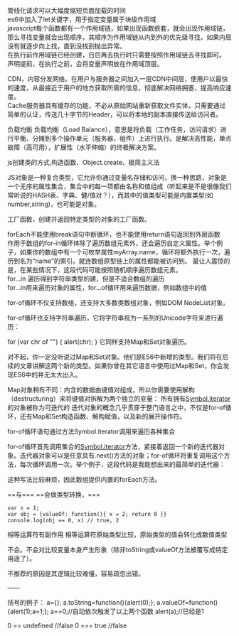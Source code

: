 管线化请求可以大幅度缩短页面加载的时间  
es6中加入了let关键字，用于指定变量属于块级作用域  
javascript每个函数都有一个作用域链，如果出现函数嵌套，就会出现作用域链，那么寻找变量就会出现顺序，其顺序为作用域链从内到外的优先级寻找，如果内层没有就逐步向上找，直到没找到抛出异常。  
在执行前作用域链已经创建，日后再去执行时只需要按照作用域链去寻找即可。  
声明提前，在执行之前，会将变量声明放在作用域顶层。  

CDN，内容分发网络。在用户与服务器之间加入一层CDN中间层，使用户以最快的速度，从最接近于用户的地方获取所需的信息，彻底解决网络拥塞，提高响应速度。  
Cache服务器具有缓存的功能，不必从原始网站重新获取文件实体，只需要通过简单的认证，传送几十字节的Header，可以将本地的副本直接传送给访问者。  

负载均衡  负载均衡（Load Balance），意思是将负载（工作任务，访问请求）进行平衡、分摊到多个操作单元（服务器，组件）上进行执行。是解决高性能，单点故障（高可用），扩展性（水平伸缩）的终极解决方案。  

js创建类的方式,构造函数、Object.create、极简主义法  

JS对象是一种复合类型，它允许你通过变量名存储和访问，换一种思路，对象是一个无序的属性集合，集合中的每一项都由名称和值组成（听起来是不是很像我们常听说的HASH表、字典、健/值对？），而其中的值类型可能是内置类型(如number,string)，也可能是对象。  

工厂函数，创建并返回特定类型的对象的工厂函数。  

forEach不能使用break语句中断循环，也不能使用return语句返回到外层函数  
作用于数组的for-in循环体除了遍历数组元素外，还会遍历自定义属性。举个例子，如果你的数组中有一个可枚举属性myArray.name，循环将额外执行一次，遍历到名为“name”的索引。就连数组原型链上的属性都能被访问到。  最让人震惊的是，在某些情况下，这段代码可能按照随机顺序遍历数组元素。  
for...in 遍历得到字符串类型的建，但是不适合数组的遍历    
for...in用来遍历对象的属性，for...of循环用来遍历数据，例如数组中的值  

for-of循环不仅支持数组，还支持大多数类数组对象，例如DOM NodeList对象。

for-of循环也支持字符串遍历，它将字符串视为一系列的Unicode字符来进行遍历：


for (var chr of "") {
  alert(chr);
}
它同样支持Map和Set对象遍历。

对不起，你一定没听说过Map和Set对象。他们是ES6中新增的类型。我们将在后续的文章讲解这两个新的类型。如果你曾在其它语言中使用过Map和Set，你会发现ES6中的并无太大出入。

Map对象稍有不同：内含的数据由键值对组成，所以你需要使用解构（destructuring）来将键值对拆解为两个独立的变量：
所有拥有[Symbol.iterator]()的对象被称为可迭代的  迭代对象的概念几乎贯穿于整门语言之中，不仅是for-of循环，还有Map和Set构造函数、解构赋值，以及新的展开操作符。  

for-of循环语句通过方法Symbol.iterator调用来遍历各种集合  

for-of循环首先调用集合的[Symbol.iterator]()方法，紧接着返回一个新的迭代器对象。迭代器对象可以是任意具有.next()方法的对象；for-of循环将重复调用这个方法，每次循环调用一次。举个例子，这段代码是我能想出来的最简单的迭代器：  

这种写法比较麻烦，因此数组提供内置的forEach方法。  

==与=== ==会做类型转换，===  

```
var x = 1;
var obj = {valueOf: function(){ x = 2; return 0 }}
console.log(obj == 0, x) // true, 2
```

相等运算符有副作用
相等运算符原始类型比较，原始类型的值会转化成数值类型  

不会。不会对比较变量本身产生形象（除非toString或valueOf方法被覆写成特定用途了）。

不推荐的原因是其逻辑比较难懂，容易疏忽出错。

——

括号的例子：
a={};
a.toString=function(){alert(0);};
a.valueOf=function(){alert(1);a=1;};
a==0;//自动依次触发了以上两个函数
alert(a);//已经是1

0 == undefined //false
0 === true //false